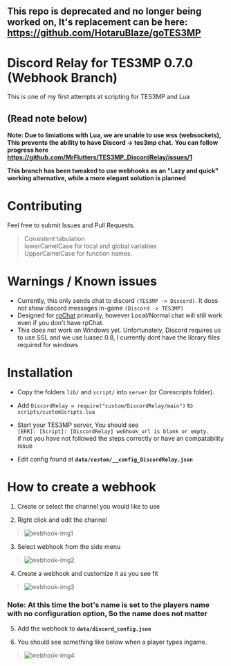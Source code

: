 ## This repo is deprecated and no longer being worked on, It's replacement can be here: https://github.com/HotaruBlaze/goTES3MP 

# Discord Relay for TES3MP 0.7.0 (Webhook Branch)
 This is one of my first attempts at scripting for TES3MP and Lua

## **(Read note below)**

**Note: Due to limiations with Lua, we are unable to use wss (websockets), This prevents the ability to have Discord -> tes3mp chat.**
**You can follow progress here https://github.com/MrFlutters/TES3MP_DiscordRelay/issues/1**

**This branch has been tweaked to use webhooks as an "Lazy and quick" working alternative, while a more elegant solution is planned**

# Contributing

Feel free to submit Issues and Pull Requests. 

>Consistent tabulation  
>lowerCamelCase for local and global variables  
>UpperCamelCase for function names.

# Warnings / Known issues

 - Currently, this only sends chat to discord `(TES3MP -> Discord)`. It does not show discord messages in-game `(Discord -> TES3MP)`
 - Designed for [rpChat](https://github.com/SaintWish/tes3mp_scriptloader/blob/master/scripts/addons/rpChat.lua) primarily, however Local/Normal chat will still work even if you don't have rpChat.
- This does not work on Windows yet. Unfortunately, Discord requires us to use SSL and we use luasec 0.8, I currently dont have the library files required for windows
 
# Installation

- Copy the folders `lib/` and `script/` into `server` (or Corescripts folder).
- Add `DiscordRelay = require("custom/DiscordRelay/main")` to `scripts/customScripts.lua`
- Start your TES3MP server, You should see <br> `[ERR]: [Script]: [DiscordRelay] webhook_url is blank or empty.` <br> if not you have not followed the steps correctly or have an compatability issue

- Edit config found at **`data/custom/__config_DiscordRelay.json`**


# How to create a webhook
1) Create or select the channel you would like to use

2) Right click and edit the channel
>![webhook-img1](https://img.fluttershub.com/qG1EpNjRnY7E.png)

3) Select webhook from the side menu
>![webhook-img2](https://img.fluttershub.com/9rIuKMCh53j9.png)

4) Create a webhook and customize it as you see fit
>![webhook-img3](https://img.fluttershub.com/xvsyAKXYCQAo.png)
### **Note: At this time the bot's name is set to the players name with no configuration option, So the name does not matter**

5) Add the webhook to **`data/discord_config.json`**

6) You should see something like below when a player types ingame.
>![webhook-img4](https://img.fluttershub.com/AUpi2uffuJZz.png)
